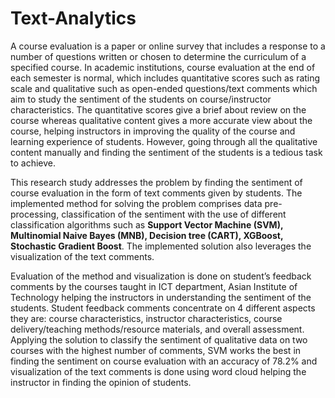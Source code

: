 # Text-Analytics
A course evaluation is a paper or online survey that includes a response to a number of
questions written or chosen to determine the curriculum of a specified course. In academic
institutions, course evaluation at the end of each semester is normal, which includes quantitative scores such as rating scale and qualitative such as open-ended questions/text comments
which aim to study the sentiment of the students on course/instructor characteristics. The
quantitative scores give a brief about review on the course whereas qualitative content gives
a more accurate view about the course, helping instructors in improving the quality of the
course and learning experience of students. However, going through all the qualitative content manually and finding the sentiment of the students is a tedious task to achieve.

This research study addresses the problem by finding the sentiment of course evaluation in
the form of text comments given by students. The implemented method for solving the problem comprises data pre-processing, classification of the sentiment with the use of different
classification algorithms such as **Support Vector Machine (SVM), Multinomial Naive Bayes
(MNB), Decision tree (CART), XGBoost, Stochastic Gradient Boost**. The implemented solution also leverages the visualization of the
text comments.

Evaluation of the method and visualization is done on student’s feedback comments by the
courses taught in ICT department, Asian Institute of Technology helping the instructors in
understanding the sentiment of the students. Student feedback comments concentrate on
4 different aspects they are: course characteristics, instructor characteristics, course delivery/teaching methods/resource materials, and overall assessment. Applying the solution to
classify the sentiment of qualitative data on two courses with the highest number of comments, SVM works the best in finding the sentiment on course evaluation with an accuracy
of 78.2% and visualization of the text comments is done using word cloud helping the instructor in finding the opinion of students.

